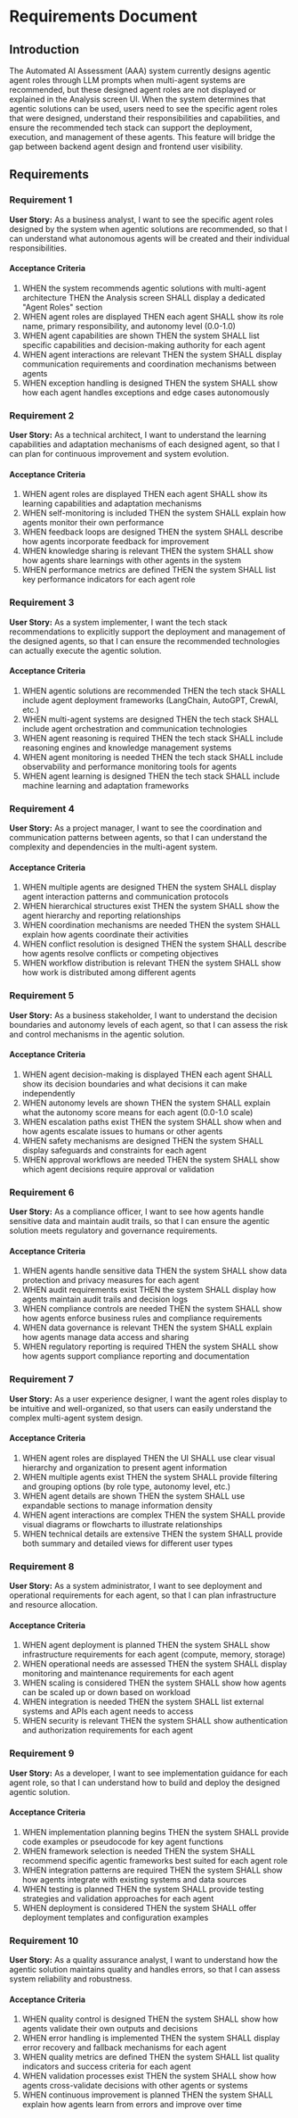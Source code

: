 # Requirements Document

## Introduction

The Automated AI Assessment (AAA) system currently designs agentic agent roles through LLM prompts when multi-agent systems are recommended, but these designed agent roles are not displayed or explained in the Analysis screen UI. When the system determines that agentic solutions can be used, users need to see the specific agent roles that were designed, understand their responsibilities and capabilities, and ensure the recommended tech stack can support the deployment, execution, and management of these agents. This feature will bridge the gap between backend agent design and frontend user visibility.

## Requirements

### Requirement 1

**User Story:** As a business analyst, I want to see the specific agent roles designed by the system when agentic solutions are recommended, so that I can understand what autonomous agents will be created and their individual responsibilities.

#### Acceptance Criteria

1. WHEN the system recommends agentic solutions with multi-agent architecture THEN the Analysis screen SHALL display a dedicated "Agent Roles" section
2. WHEN agent roles are displayed THEN each agent SHALL show its role name, primary responsibility, and autonomy level (0.0-1.0)
3. WHEN agent capabilities are shown THEN the system SHALL list specific capabilities and decision-making authority for each agent
4. WHEN agent interactions are relevant THEN the system SHALL display communication requirements and coordination mechanisms between agents
5. WHEN exception handling is designed THEN the system SHALL show how each agent handles exceptions and edge cases autonomously

### Requirement 2

**User Story:** As a technical architect, I want to understand the learning capabilities and adaptation mechanisms of each designed agent, so that I can plan for continuous improvement and system evolution.

#### Acceptance Criteria

1. WHEN agent roles are displayed THEN each agent SHALL show its learning capabilities and adaptation mechanisms
2. WHEN self-monitoring is included THEN the system SHALL explain how agents monitor their own performance
3. WHEN feedback loops are designed THEN the system SHALL describe how agents incorporate feedback for improvement
4. WHEN knowledge sharing is relevant THEN the system SHALL show how agents share learnings with other agents in the system
5. WHEN performance metrics are defined THEN the system SHALL list key performance indicators for each agent role

### Requirement 3

**User Story:** As a system implementer, I want the tech stack recommendations to explicitly support the deployment and management of the designed agents, so that I can ensure the recommended technologies can actually execute the agentic solution.

#### Acceptance Criteria

1. WHEN agentic solutions are recommended THEN the tech stack SHALL include agent deployment frameworks (LangChain, AutoGPT, CrewAI, etc.)
2. WHEN multi-agent systems are designed THEN the tech stack SHALL include agent orchestration and communication technologies
3. WHEN agent reasoning is required THEN the tech stack SHALL include reasoning engines and knowledge management systems
4. WHEN agent monitoring is needed THEN the tech stack SHALL include observability and performance monitoring tools for agents
5. WHEN agent learning is designed THEN the tech stack SHALL include machine learning and adaptation frameworks

### Requirement 4

**User Story:** As a project manager, I want to see the coordination and communication patterns between agents, so that I can understand the complexity and dependencies in the multi-agent system.

#### Acceptance Criteria

1. WHEN multiple agents are designed THEN the system SHALL display agent interaction patterns and communication protocols
2. WHEN hierarchical structures exist THEN the system SHALL show the agent hierarchy and reporting relationships
3. WHEN coordination mechanisms are needed THEN the system SHALL explain how agents coordinate their activities
4. WHEN conflict resolution is designed THEN the system SHALL describe how agents resolve conflicts or competing objectives
5. WHEN workflow distribution is relevant THEN the system SHALL show how work is distributed among different agents

### Requirement 5

**User Story:** As a business stakeholder, I want to understand the decision boundaries and autonomy levels of each agent, so that I can assess the risk and control mechanisms in the agentic solution.

#### Acceptance Criteria

1. WHEN agent decision-making is displayed THEN each agent SHALL show its decision boundaries and what decisions it can make independently
2. WHEN autonomy levels are shown THEN the system SHALL explain what the autonomy score means for each agent (0.0-1.0 scale)
3. WHEN escalation paths exist THEN the system SHALL show when and how agents escalate issues to humans or other agents
4. WHEN safety mechanisms are designed THEN the system SHALL display safeguards and constraints for each agent
5. WHEN approval workflows are needed THEN the system SHALL show which agent decisions require approval or validation

### Requirement 6

**User Story:** As a compliance officer, I want to see how agents handle sensitive data and maintain audit trails, so that I can ensure the agentic solution meets regulatory and governance requirements.

#### Acceptance Criteria

1. WHEN agents handle sensitive data THEN the system SHALL show data protection and privacy measures for each agent
2. WHEN audit requirements exist THEN the system SHALL display how agents maintain audit trails and decision logs
3. WHEN compliance controls are needed THEN the system SHALL show how agents enforce business rules and compliance requirements
4. WHEN data governance is relevant THEN the system SHALL explain how agents manage data access and sharing
5. WHEN regulatory reporting is required THEN the system SHALL show how agents support compliance reporting and documentation

### Requirement 7

**User Story:** As a user experience designer, I want the agent roles display to be intuitive and well-organized, so that users can easily understand the complex multi-agent system design.

#### Acceptance Criteria

1. WHEN agent roles are displayed THEN the UI SHALL use clear visual hierarchy and organization to present agent information
2. WHEN multiple agents exist THEN the system SHALL provide filtering and grouping options (by role type, autonomy level, etc.)
3. WHEN agent details are shown THEN the system SHALL use expandable sections to manage information density
4. WHEN agent interactions are complex THEN the system SHALL provide visual diagrams or flowcharts to illustrate relationships
5. WHEN technical details are extensive THEN the system SHALL provide both summary and detailed views for different user types

### Requirement 8

**User Story:** As a system administrator, I want to see deployment and operational requirements for each agent, so that I can plan infrastructure and resource allocation.

#### Acceptance Criteria

1. WHEN agent deployment is planned THEN the system SHALL show infrastructure requirements for each agent (compute, memory, storage)
2. WHEN operational needs are assessed THEN the system SHALL display monitoring and maintenance requirements for each agent
3. WHEN scaling is considered THEN the system SHALL show how agents can be scaled up or down based on workload
4. WHEN integration is needed THEN the system SHALL list external systems and APIs each agent needs to access
5. WHEN security is relevant THEN the system SHALL show authentication and authorization requirements for each agent

### Requirement 9

**User Story:** As a developer, I want to see implementation guidance for each agent role, so that I can understand how to build and deploy the designed agentic solution.

#### Acceptance Criteria

1. WHEN implementation planning begins THEN the system SHALL provide code examples or pseudocode for key agent functions
2. WHEN framework selection is needed THEN the system SHALL recommend specific agentic frameworks best suited for each agent role
3. WHEN integration patterns are required THEN the system SHALL show how agents integrate with existing systems and data sources
4. WHEN testing is planned THEN the system SHALL provide testing strategies and validation approaches for each agent
5. WHEN deployment is considered THEN the system SHALL offer deployment templates and configuration examples

### Requirement 10

**User Story:** As a quality assurance analyst, I want to understand how the agentic solution maintains quality and handles errors, so that I can assess system reliability and robustness.

#### Acceptance Criteria

1. WHEN quality control is designed THEN the system SHALL show how agents validate their own outputs and decisions
2. WHEN error handling is implemented THEN the system SHALL display error recovery and fallback mechanisms for each agent
3. WHEN quality metrics are defined THEN the system SHALL list quality indicators and success criteria for each agent
4. WHEN validation processes exist THEN the system SHALL show how agents cross-validate decisions with other agents or systems
5. WHEN continuous improvement is planned THEN the system SHALL explain how agents learn from errors and improve over time